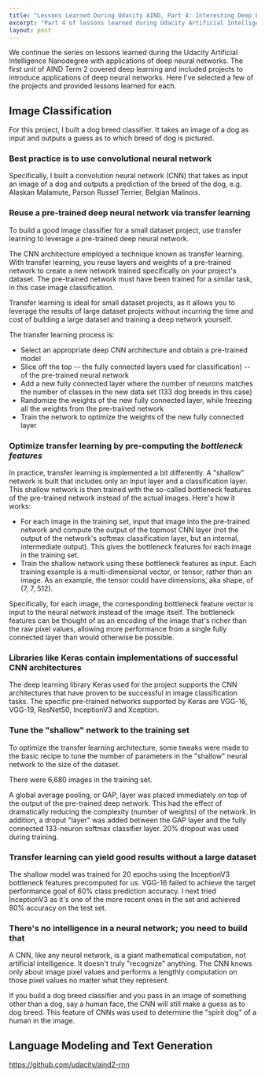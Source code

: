 ```yaml
---
title: "Lessons Learned During Udacity AIND, Part 4: Interesting Deep Learning Applications"
excerpt: "Part 4 of lessons learned during Udacity Artificial Intelligence Nanodegree covers the interesting applications of deep neural networks implemented in Term 2"
layout: post
---
```


We continue the series on lessons learned during the Udacity Artificial Intelligence Nanodegree with applications of deep neural networks. The first unit of AIND Term 2 covered deep learning and included projects to introduce applications of deep neural networks. Here I've selected a few of the projects and provided lessons learned for each.

## Image Classification

For this project, I built a dog breed classifier. It takes an image of a dog as input and outputs a guess as to which breed of dog is pictured.

### Best practice is to use convolutional neural network

Specifically, I built a convolution neural network (CNN) that takes as input an image of a dog and outputs a prediction of the breed of the dog, e.g. Alaskan Malamute, Parson Russel Terrier, Belgian Malinois.

### Reuse a pre-trained deep neural network via transfer learning

To build a good image classifier for a small dataset project, use transfer learning to leverage a pre-trained deep neural network.

The CNN architecture employed a technique known as transfer learning. With transfer learning, you reuse layers and weights of a pre-trained network to create a new network trained specifically on your project's dataset. The pre-trained network must have been trained for a similar task, in this case image classification.

Transfer learning is ideal for small dataset projects, as it allows you to leverage the results of large dataset projects without incurring the time and cost of building a large dataset and training a deep network yourself.

The transfer learning process is:
  * Select an appropriate deep CNN architecture and obtain a pre-trained model
  * Slice off the top -- the fully connected layers used for classification) -- of the pre-trained neural network
  * Add a new fully connected layer where the number of neurons matches the number of classes in the new data set (133 dog breeds in this case)
  * Randomize the weights of the new fully connected layer, while freezing all the weights from the pre-trained network
  * Train the network to optimize the weights of the new fully connected layer

### Optimize transfer learning by pre-computing the _bottleneck features_

In practice, transfer learning is implemented a bit differently. A "shallow" network is built that includes only an input layer and a classification layer. This shallow network is then trained with the so-called bottleneck features of the pre-trained network instead of the actual images. Here's how it works:

  * For each image in the training set, input that image into the pre-trained network and compute the output of the topmost CNN layer (not the output of the network's softmax classification layer, but an internal, intermediate output). This gives the bottleneck features for each image in the training set.
  * Train the shallow network using these bottleneck features as input. Each training example is a multi-dimensional vector, or tensor, rather than an image. As an example, the tensor could have dimensions, aka shape, of (7, 7, 512).

Specifically, for each image, the corresponding bottleneck feature vector is input to the neural network instead of the image itself. The bottleneck features can be thought of as an encoding of the image that's richer than the raw pixel values, allowing more performance from a single fully connected layer than would otherwise be possible.

### Libraries like Keras contain implementations of successful CNN architectures

The deep learning library Keras used for the project supports the CNN architectures that have proven to be successful in image classification tasks. The specific pre-trained networks supported by Keras are VGG-16, VGG-19, ResNet50, InceptionV3 and Xception.

### Tune the "shallow" network to the training set

To optimize the transfer learning architecture, some tweaks were made to the basic recipe to tune the number of parameters in the "shallow" neural network to the size of the dataset.

There were 6,680 images in the training set.

A global average pooling, or GAP, layer was placed immediately on top of the output of the pre-trained deep network. This had the effect of dramatically reducing the complexity (number of weights) of the network. In addition, a droput "layer" was added between the GAP layer and the fully connected 133-neuron softmax classifier layer. 20% dropout was used during training.

### Transfer learning can yield good results without a large dataset

The shallow model was trained for 20 epochs using the InceptionV3 bottleneck features precomputed for us. VGG-16 failed to achieve the target performance goal of 60% class prediction accuracy. I next tried InceptionV3 as it's one of the more recent ones in the set and achieved 80% accuracy on the test set.

### There's no intelligence in a neural network; you need to build that

A CNN, like any neural network, is a giant mathematical computation, not artificial intelligence. It doesn't truly "recognize" anything. The CNN knows only about image pixel values and performs a lengthly computation on those pixel values no matter what they represent.

If you build a dog breed classifier and you pass in an image of something other than a dog, say a human face, the CNN will still make a guess as to dog breed. This feature of CNNs was used to determine the "spirit dog" of a human in the image.

## Language Modeling and Text Generation

https://github.com/udacity/aind2-rnn


